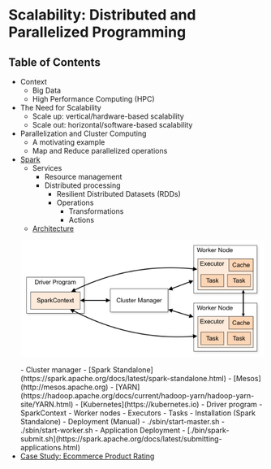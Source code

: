 # Scalability: Distributed and Parallelized Programming
## Table of Contents
- Context
  - Big Data
  - High Performance Computing (HPC)
- The Need for Scalability
  - Scale up: vertical/hardware-based scalability
  - Scale out: horizontal/software-based scalability
- Parallelization and Cluster Computing
  - A motivating example
  - Map and Reduce parallelized operations
- [Spark](https://spark.apache.org/docs/latest/index.html)
  - Services
    - Resource management
    - Distributed processing
      - Resilient Distributed Datasets (RDDs)
      - Operations
        - Transformations
        - Actions
  - [Architecture](https://spark.apache.org/docs/latest/cluster-overview.html)
  <p align="center"><img src="./figures/Spark-Architecture.png"></p>
    - Cluster manager
      - [Spark Standalone](https://spark.apache.org/docs/latest/spark-standalone.html)
      - [Mesos](http://mesos.apache.org)
      - [YARN](https://hadoop.apache.org/docs/current/hadoop-yarn/hadoop-yarn-site/YARN.html)
      - [Kubernetes](https://kubernetes.io)
    - Driver program
      - SparkContext
    - Worker nodes
    - Executors
    - Tasks
  - Installation (Spark Standalone)
  - Deployment (Manual)
    - ./sbin/start-master.sh
    - ./sbin/start-worker.sh
  - Application Deployment
    - [./bin/spark-submit.sh](https://spark.apache.org/docs/latest/submitting-applications.html)
- [Case Study: Ecommerce Product Rating](./case-studies/rating)
